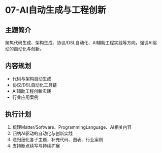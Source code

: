 # 07-AI自动生成与工程创新

## 主题简介

聚焦代码生成、架构生成、协议/DSL自动化、AI辅助工程实践等方向，强调AI驱动的自动化与创新。

## 内容规划

- 代码与架构自动生成
- 协议/DSL自动化工具链
- AI辅助工程创新实践
- 行业应用案例

## 执行计划

1. 梳理Matter/Software、ProgrammingLanguage、AI相关内容
2. 归纳AI驱动的自动化与创新实践
3. 递归细化各子主题，补充代码、图表、行业案例
4. 支持断点续写与持续扩展
